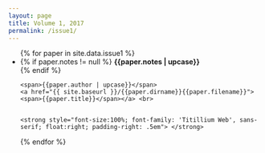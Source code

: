 ```yaml
---
layout: page
title: Volume 1, 2017
permalink: /issue1/
---
```


<ul id="archive">
{% for paper in site.data.issue1 %}
  <li class="archiveposturl">
    <!-- <span><a href="{{ site.baseurl }}/{{ issue.title }}">{{issue.title}}</a></span><br> -->
    {% if paper.notes != null %}
      <span class = "postlower"><b>{{paper.notes | upcase}}</b></span><br>
    {% endif %}
   
    <span>{{paper.author | upcase}}</span>
    <a href="{{ site.baseurl }}/{{paper.dirname}}{{paper.filename}}"> 
    <span>{{paper.title}}</span></a> <br>
    
  
    <strong style="font-size:100%; font-family: 'Titillium Web', sans-serif; float:right; padding-right: .5em"> </strong>
  </li>
{% endfor %}
</ul>
